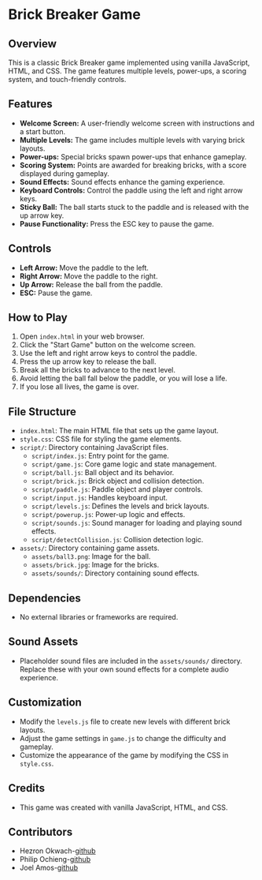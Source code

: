 # Brick Breaker Game

## Overview

This is a classic Brick Breaker game implemented using vanilla JavaScript, HTML, and CSS. The game features multiple levels, power-ups, a scoring system, and touch-friendly controls.

## Features

- **Welcome Screen:** A user-friendly welcome screen with instructions and a start button.
- **Multiple Levels:** The game includes multiple levels with varying brick layouts.
- **Power-ups:** Special bricks spawn power-ups that enhance gameplay.
- **Scoring System:** Points are awarded for breaking bricks, with a score displayed during gameplay.
- **Sound Effects:** Sound effects enhance the gaming experience.
- **Keyboard Controls:** Control the paddle using the left and right arrow keys.
- **Sticky Ball:** The ball starts stuck to the paddle and is released with the up arrow key.
- **Pause Functionality:** Press the ESC key to pause the game.

## Controls

- **Left Arrow:** Move the paddle to the left.
- **Right Arrow:** Move the paddle to the right.
- **Up Arrow:** Release the ball from the paddle.
- **ESC:** Pause the game.

## How to Play

1.  Open `index.html` in your web browser.
2.  Click the "Start Game" button on the welcome screen.
3.  Use the left and right arrow keys to control the paddle.
4.  Press the up arrow key to release the ball.
5.  Break all the bricks to advance to the next level.
6.  Avoid letting the ball fall below the paddle, or you will lose a life.
7.  If you lose all lives, the game is over.

## File Structure

-   `index.html`: The main HTML file that sets up the game layout.
-   `style.css`: CSS file for styling the game elements.
-   `script/`: Directory containing JavaScript files.
    -   `script/index.js`: Entry point for the game.
    -   `script/game.js`: Core game logic and state management.
    -   `script/ball.js`: Ball object and its behavior.
    -   `script/brick.js`: Brick object and collision detection.
    -   `script/paddle.js`: Paddle object and player controls.
    -   `script/input.js`: Handles keyboard input.
    -   `script/levels.js`: Defines the levels and brick layouts.
    -   `script/powerup.js`: Power-up logic and effects.
    -   `script/sounds.js`: Sound manager for loading and playing sound effects.
    -   `script/detectCollision.js`: Collision detection logic.
-   `assets/`: Directory containing game assets.
    -   `assets/ball3.png`: Image for the ball.
    -   `assets/brick.jpg`: Image for the bricks.
    -   `assets/sounds/`: Directory containing sound effects.

## Dependencies

-   No external libraries or frameworks are required.

## Sound Assets

-   Placeholder sound files are included in the `assets/sounds/` directory. Replace these with your own sound effects for a complete audio experience.

## Customization

-   Modify the `levels.js` file to create new levels with different brick layouts.
-   Adjust the game settings in `game.js` to change the difficulty and gameplay.
-   Customize the appearance of the game by modifying the CSS in `style.css`.

## Credits

-   This game was created with vanilla JavaScript, HTML, and CSS.

## Contributors

- Hezron Okwach-[github](https://github.com/hezronokwach)
- Philip Ochieng-[github](https://github.com/Philip38-hub)
- Joel Amos-[github](https://github.com/Murzuqisah)
